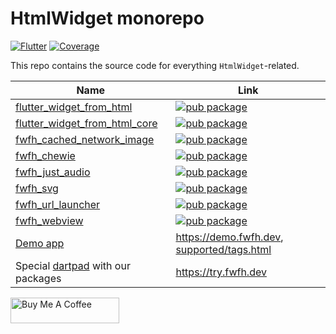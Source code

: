 # HtmlWidget monorepo

[![Flutter](https://github.com/daohoangson/flutter_widget_from_html/actions/workflows/flutter.yml/badge.svg)](https://github.com/daohoangson/flutter_widget_from_html/actions/workflows/flutter.yml)
[![Coverage](https://sonarcloud.io/api/project_badges/measure?project=daohoangson_flutter_widget_from_html&metric=coverage)](https://sonarcloud.io/summary/new_code?id=daohoangson_flutter_widget_from_html)

This repo contains the source code for everything `HtmlWidget`-related.

| Name                                                               | Link                                                                                                                                     |
| ------------------------------------------------------------------ | ---------------------------------------------------------------------------------------------------------------------------------------- |
| [flutter_widget_from_html](./packages/enhanced/)                   | [![pub package](https://img.shields.io/pub/v/flutter_widget_from_html.svg)](https://pub.dev/packages/flutter_widget_from_html)           |
| [flutter_widget_from_html_core](./packages/core/)                  | [![pub package](https://img.shields.io/pub/v/flutter_widget_from_html_core.svg)](https://pub.dev/packages/flutter_widget_from_html_core) |
| [fwfh_cached_network_image](./packages/fwfh_cached_network_image/) | [![pub package](https://img.shields.io/pub/v/fwfh_cached_network_image.svg)](https://pub.dev/packages/fwfh_cached_network_image)         |
| [fwfh_chewie](./packages/fwfh_chewie/)                             | [![pub package](https://img.shields.io/pub/v/fwfh_chewie.svg)](https://pub.dev/packages/fwfh_chewie)                                     |
| [fwfh_just_audio](./packages/fwfh_just_audio/)                     | [![pub package](https://img.shields.io/pub/v/fwfh_just_audio.svg)](https://pub.dev/packages/fwfh_just_audio)                             |
| [fwfh_svg](./packages/fwfh_svg/)                                   | [![pub package](https://img.shields.io/pub/v/fwfh_svg.svg)](https://pub.dev/packages/fwfh_svg)                                           |
| [fwfh_url_launcher](./packages/fwfh_url_launcher/)                 | [![pub package](https://img.shields.io/pub/v/fwfh_url_launcher.svg)](https://pub.dev/packages/fwfh_url_launcher)                         |
| [fwfh_webview](./packages/fwfh_webview/)                           | [![pub package](https://img.shields.io/pub/v/fwfh_webview.svg)](https://pub.dev/packages/fwfh_webview)                                   |
| [Demo app](./demo_app/)                                            | https://demo.fwfh.dev, [supported/tags.html](https://demo.fwfh.dev/supported/tags.html)                                                  |
| Special [dartpad](https://dartpad.dev) with our packages           | https://try.fwfh.dev                                                                                                                     |

<a href="https://www.buymeacoffee.com/daohoangson" target="_blank"><img src="https://cdn.buymeacoffee.com/buttons/default-orange.png" alt="Buy Me A Coffee" height="41" width="174"></a>
